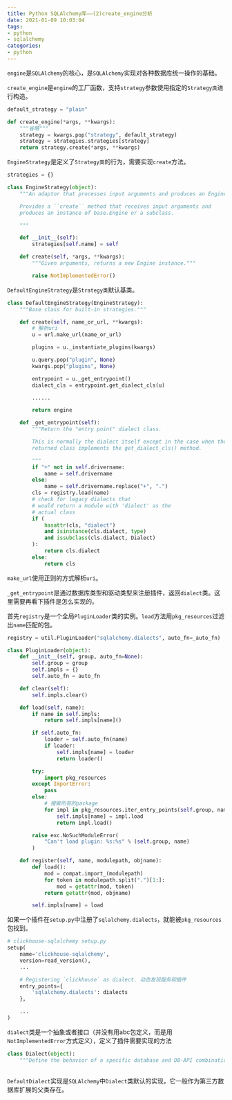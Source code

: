 ```yaml
---
title: Python SQLAlchemy库——(2)create_engine分析
date: 2021-01-09 10:03:04
tags:
- python
- sqlalchemy
categories:
- python
---
```


`engine`是`SQLAlchemy`的核心，是`SQLAlchemy`实现对各种数据库统一操作的基础。

<!-- more -->

`create_engine`是`engine`的工厂函数，支持`strategy`参数使用指定的`Strategy类`进行构造。

```python
default_strategy = "plain"

def create_engine(*args, **kwargs):
    """省略"""
    strategy = kwargs.pop("strategy", default_strategy)
    strategy = strategies.strategies[strategy]
    return strategy.create(*args, **kwargs)
```

`EngineStrategy`是定义了`Strategy类`的行为，需要实现`create`方法。

```python
strategies = {}

class EngineStrategy(object):
    """An adaptor that processes input arguments and produces an Engine.

    Provides a ``create`` method that receives input arguments and
    produces an instance of base.Engine or a subclass.

    """

    def __init__(self):
        strategies[self.name] = self

    def create(self, *args, **kwargs):
        """Given arguments, returns a new Engine instance."""

        raise NotImplementedError()
```

`DefaultEngineStrategy`是`Strategy类`默认基类。

```python
class DefaultEngineStrategy(EngineStrategy):
    """Base class for built-in strategies."""

    def create(self, name_or_url, **kwargs):
        # 解析uri
        u = url.make_url(name_or_url)

        plugins = u._instantiate_plugins(kwargs)

        u.query.pop("plugin", None)
        kwargs.pop("plugins", None)

        entrypoint = u._get_entrypoint()
        dialect_cls = entrypoint.get_dialect_cls(u)

        ......

        return engine

    def _get_entrypoint(self):
        """Return the "entry point" dialect class.

        This is normally the dialect itself except in the case when the
        returned class implements the get_dialect_cls() method.

        """
        if "+" not in self.drivername:
            name = self.drivername
        else:
            name = self.drivername.replace("+", ".")
        cls = registry.load(name)
        # check for legacy dialects that
        # would return a module with 'dialect' as the
        # actual class
        if (
            hasattr(cls, "dialect")
            and isinstance(cls.dialect, type)
            and issubclass(cls.dialect, Dialect)
        ):
            return cls.dialect
        else:
            return cls
```

`make_url`使用正则的方式解析`uri`。

`_get_entrypoint`是通过数据库类型和驱动类型来注册插件，返回`dialect`类。这里需要再看下插件是怎么实现的。


首先`registry`是一个全局`PluginLoader`类的实例。`load`方法用`pkg_resources`过滤出`name`匹配的包。

```python
registry = util.PluginLoader("sqlalchemy.dialects", auto_fn=_auto_fn)

class PluginLoader(object):
    def __init__(self, group, auto_fn=None):
        self.group = group
        self.impls = {}
        self.auto_fn = auto_fn

    def clear(self):
        self.impls.clear()

    def load(self, name):
        if name in self.impls:
            return self.impls[name]()

        if self.auto_fn:
            loader = self.auto_fn(name)
            if loader:
                self.impls[name] = loader
                return loader()

        try:
            import pkg_resources
        except ImportError:
            pass
        else:
            # 搜索所有的package
            for impl in pkg_resources.iter_entry_points(self.group, name):
                self.impls[name] = impl.load
                return impl.load()

        raise exc.NoSuchModuleError(
            "Can't load plugin: %s:%s" % (self.group, name)
        )

    def register(self, name, modulepath, objname):
        def load():
            mod = compat.import_(modulepath)
            for token in modulepath.split(".")[1:]:
                mod = getattr(mod, token)
            return getattr(mod, objname)

        self.impls[name] = load
```

如果一个插件在`setup.py`中注册了`sqlalchemy.dialects`，就能被`pkg_resources`包找到。

```python
# clickhouse-sqlalchemy setup.py
setup(
    name='clickhouse-sqlalchemy',
    version=read_version(),
    ...

    # Registering `clickhouse` as dialect. 动态发现服务和插件
    entry_points={
        'sqlalchemy.dialects': dialects
    },

    ...
)
```



`dialect`类是一个抽象或者接口（并没有用abc包定义，而是用`NotImplementedError`方式定义），定义了插件需要实现的方法

```python
class Dialect(object):
    """Define the behavior of a specific database and DB-API combination."""
    
```

`DefaultDialect`实现是`SQLAlchemy`中`Dialect`类默认的实现，它一般作为第三方数据库扩展的父类存在。

